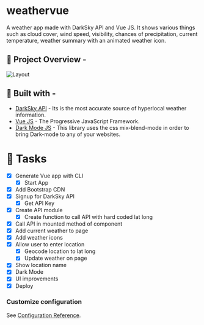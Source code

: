# weathervue
A weather app made with DarkSky API and Vue JS. It shows various things such as cloud cover, wind speed, visibility, chances of precipitation, current temperature, weather summary with an animated weather icon.

##  :mag_right: Project Overview -
![Layout](https://HapticHash.github.io/TKDesigns/design/extras/weatherPreview.png)


## :hammer: Built with -

* [DarkSky API](https://www.darksky.net/) - Its is the most accurate source of hyperlocal weather information.
* [Vue JS](https://vuejs.org/) - The Progressive JavaScript Framework.
* [Dark Mode JS](https://darkmodejs.learn.uno/) - This library uses the css mix-blend-mode in order to bring Dark-mode to any of your websites.

# :checkered_flag: Tasks

* [x] Generate Vue app with CLI
  * [x] Start App
* [x] Add Bootstrap CDN
* [x] Signup for DarkSky API
  * [x] Get API Key
* [x] Create API module
  * [x] Create function to call API with hard coded lat long
* [x] Call API in mounted method of component
* [x] Add current weather to page
* [x] Add weather icons
* [x] Allow user to enter location
  * [x] Geocode location to lat long
  * [x] Update weather on page
* [x] Show location name
* [x] Dark Mode
* [x] UI improvements
* [x] Deploy

### Customize configuration
See [Configuration Reference](https://cli.vuejs.org/config/).
